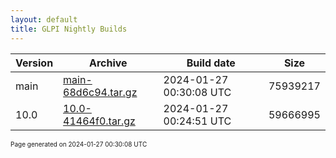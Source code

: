 ```yaml
---
layout: default
title: GLPI Nightly Builds
---
```


Version|Archive|Build date|Size
---|---|---|---
main|[main-68d6c94.tar.gz](main-68d6c94.tar.gz)|2024-01-27 00:30:08 UTC|75939217
10.0|[10.0-41464f0.tar.gz](10.0-41464f0.tar.gz)|2024-01-27 00:24:51 UTC|59666995

<font size="1">Page generated on 2024-01-27 00:30:08 UTC</font>
